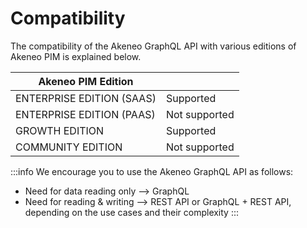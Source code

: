 # Compatibility

The compatibility of the Akeneo GraphQL API with various editions of Akeneo PIM is explained below.

| Akeneo PIM Edition        |               |
|---------------------------|---------------|
| ENTERPRISE EDITION (SAAS) | Supported     |
| ENTERPRISE EDITION (PAAS) | Not supported |
| GROWTH EDITION            | Supported     |
| COMMUNITY EDITION         | Not supported |

:::info
We encourage you to use the Akeneo GraphQL API as follows:
- Need for data reading only —> GraphQL
- Need for reading & writing —> REST API or GraphQL + REST API, depending on the use cases and their complexity
:::
